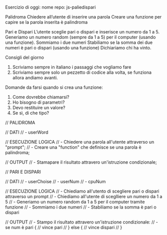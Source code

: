 Esercizio di oggi:
nome repo: js-paliedispari

Palidroma
Chiedere all’utente di inserire una parola
Creare una funzione per capire se la parola inserita è palindroma

Pari e Dispari
L’utente sceglie pari o dispari e inserisce un numero da 1 a 5.
Generiamo un numero random (sempre da 1 a 5) per il computer (usando una funzione).
Sommiamo i due numeri
Stabiliamo se la somma dei due numeri è pari o dispari (usando una funzione)
Dichiariamo chi ha vinto.

Consigli del giorno
1. Scriviamo sempre in italiano i passaggi che vogliamo fare
2. Scriviamo sempre solo un pezzetto di codice alla volta, se funziona allora andiamo avanti.

Domande da  farsi quando si crea una funzione:
1. Come dovrebbe chiamarsi?
2. Ho bisogno di parametri?
3. Devo restituire un valore?
4. Se sì, di che tipo?

// PALIDROMA

// DATI
// - userWord

// ESECUZIONE LOGICA
// - Chiedere una parola all'utente attraverso un "prompt";
// - Creare una "function" che definisce se una parola è palindroma;

// OUTPUT
// - Stamapare il risultato attravero un'istruzione condizionale;


// PARI E DISPARI

// DATI
// - userChoise
// - userNum
// - cpuNum

// ESECUZIONE LOGICA
// - Chiediamo all'utento di scegliere pari o dispari attraverso un prompt
// - Chiediamo all'utente di sceglliere un numero da 1 a 5
// - Generiamo un numero random da 1 a 5 per il computer tramite funzione 
// - Sommiamo i due numeri 
// - Stabiliamo se la somma è pari o dispari

// OUTPUT
// - Stampo il risultato attravero un'istruzione condizionale:
//     -se num è pari {
//         vince pari
//     } else {
//         vince dispari
//     }